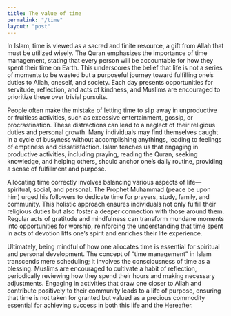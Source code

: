```yaml
---
title: The value of time
permalink: "/time"
layout: "post"
---
```


In Islam, time is viewed as a sacred and finite resource, a gift from Allah that must be utilized wisely. The Quran emphasizes the importance of time management, stating that every person will be accountable for how they spent their time on Earth. This underscores the belief that life is not a series of moments to be wasted but a purposeful journey toward fulfilling one’s duties to Allah, oneself, and society. Each day presents opportunities for servitude, reflection, and acts of kindness, and Muslims are encouraged to prioritize these over trivial pursuits.

People often make the mistake of letting time to slip away in unproductive or fruitless activities, such as excessive entertainment, gossip, or procrastination. These distractions can lead to a neglect of their religious duties and personal growth. Many individuals may find themselves caught in a cycle of busyness without accomplishing anythings, leading to feelings of emptiness and dissatisfaction. Islam teaches us that engaging in productive activities, including praying, reading the Quran, seeking knowledge, and helping others, should anchor one’s daily routine, providing a sense of fulfillment and purpose.

Allocating time correctly involves balancing various aspects of life—spiritual, social, and personal. The Prophet Muhammad (peace be upon him) urged his followers to dedicate time for prayers, study, family, and community. This holistic approach ensures individuals not only fulfill their religious duties but also foster a deeper connection with those around them. Regular acts of gratitude and mindfulness can transform mundane moments into opportunities for worship, reinforcing the understanding that time spent in acts of devotion lifts one’s spirit and enriches their life experience.

Ultimately, being mindful of how one allocates time is essential for spiritual and personal development. The concept of “time management” in Islam transcends mere scheduling; it involves the consciousness of time as a blessing. Muslims are encouraged to cultivate a habit of reflection, periodically reviewing how they spend their hours and making necessary adjustments. Engaging in activities that draw one closer to Allah and contribute positively to their community leads to a life of purpose, ensuring that time is not taken for granted but valued as a precious commodity essential for achieving success in both this life and the Hereafter.
